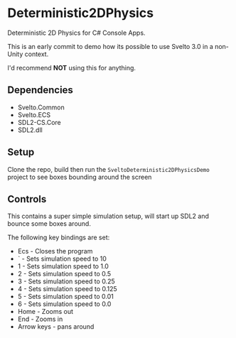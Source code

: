 # Deterministic2DPhysics
Deterministic 2D Physics for C# Console Apps.

This is an early commit to demo how its possible to use Svelto 3.0 in a non-Unity context.

I'd recommend **NOT** using this for anything.

## Dependencies
* Svelto.Common
* Svelto.ECS
* SDL2-CS.Core
* SDL2.dll

## Setup
Clone the repo, build then run the `SveltoDeterministic2DPhysicsDemo` project to see boxes bounding around the screen

## Controls
This contains a super simple simulation setup, will start up SDL2 and bounce some boxes around.

The following key bindings are set:
* Ecs - Closes the program
* ` - Sets simulation speed to 10
* 1 - Sets simulation speed to 1.0
* 2 - Sets simulation speed to 0.5
* 3 - Sets simulation speed to 0.25
* 4 - Sets simulation speed to 0.125
* 5 - Sets simulation speed to 0.01
* 6 - Sets simulation speed to 0.0
* Home - Zooms out
* End - Zooms in
* Arrow keys - pans around